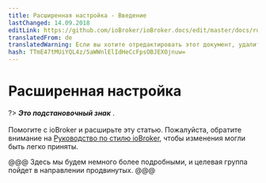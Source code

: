 ```yaml
---
title: Расширенная настройка - Введение
lastChanged: 14.09.2018
editLink: https://github.com/ioBroker/ioBroker.docs/edit/master/docs/ru/config/README.md
translatedFrom: de
translatedWarning: Если вы хотите отредактировать этот документ, удалите поле «translationFrom», в противном случае этот документ будет снова автоматически переведен
hash: TTmE47tMUiYQL4z/5aWWnlElIdHeCcFpsOBJEXOjnuw=
---
```

# Расширенная настройка
?> ***Это подстановочный знак*** . <br><br> Помогите с ioBroker и расширьте эту статью. Пожалуйста, обратите внимание на [Руководство по стилю ioBroker](community/styleguidedoc), чтобы изменения могли быть легко приняты.

@@@ Здесь мы будем немного более подробными, и целевая группа пойдет в направлении продвинутых.
@@@